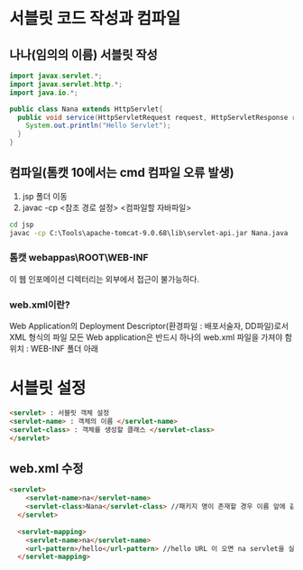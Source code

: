 # 서블릿 코드 작성과 컴파일

## 나나(임의의 이름) 서블릿 작성

```java
import javax.servlet.*;
import javax.servlet.http.*;
import java.io.*;

public class Nana extends HttpServlet{
  public void service(HttpServletRequest request, HttpServletResponse response) throws IOException, ServletException {
    System.out.println("Hello Servlet");
  }
}
```

## 컴파일(톰캣 10에서는 cmd 컴파일 오류 발생)
1. jsp 폴더 이동
2. javac -cp <참조 경로 설정> <컴파일할 자바파일>
```cmd
cd jsp
javac -cp C:\Tools\apache-tomcat-9.0.68\lib\servlet-api.jar Nana.java
```

### 톰캣 webappas\ROOT\WEB-INF
이 웹 인포메이션 디렉터리는 외부에서 접근이 불가능하다.

### web.xml이란?
Web Application의 Deployment Descriptor(환경파일 : 배포서술자, DD파일)로서 XML 형식의 파일
모든 Web application은 반드시 하나의 web.xml 파일을 가져야 함
위치 : WEB-INF 폴더 아래

# 서블릿 설정
```HTML
<servlet> : 서블릿 객체 설정
<servlet-name> : 객체의 이름 </servlet-name>
<servlet-class> : 객체를 생성할 클래스 </servlet-class>
</servlet>
```

## web.xml 수정
```HTML
<servlet>
	<servlet-name>na</servlet-name>
	<servlet-class>Nana</servlet-class> //패키지 명이 존재할 경우 이름 앞에 같이 적는다. ex)newlecNana
  </servlet>
  
  <servlet-mapping>
	<servlet-name>na</servlet-name>
	<url-pattern>/hello</url-pattern> //hello URL 이 오면 na servlet을 실행, 위의 Nana가 실행되게 된다. 매핑
  </servlet-mapping>
```

